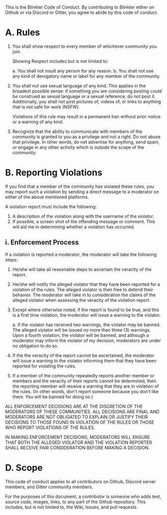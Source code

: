 This is the Blinkter Code of Conduct. By contributing to Blinkter either on Github or via Discord or
Gitter, you agree to abide by this code of conduct.

# A. Rules

1. You shall show respect to every member of whichever community you join.

   Showing Respect includes but is not limited to:

   a. You shall not insult any person for any reason.
   b. You shall not use any kind of derogatory name or label for any member of the community.


2. You shall not use sexual language of any kind. This applies in the broadest possible sense: if something you are
   considering posting *could be* construed as sexual language or a sexual reference, do not post it. Additionally, you
   shall not post pictures of, videos of, or links to anything that is not safe for work (NSFW).

   Violations of this rule may result in a permanent ban without prior notice or a warning of any kind.

3. Recognize that the ability to communicate with members of the community is granted to you as a privilege and
   not a right. Do not abuse that privilege. In other words, do not advertise for anything, send spam, or engage in any
   other activity which is outside the scope of the community.

# B. Reporting Violations

If you find that a member of the community has violated these rules, you may report such a violation by sending a
direct message to a moderator on either of the above mentioned platforms.

A violation report must include the following:

1. A description of the violation along with the username of the violator.
2. If possible, a screen shot of the offending message or comment. This will aid me in determining whether a violation
   has occurred.

## i. Enforcement Process

If a violation is reported a moderator, the moderator will take the following steps:

1. He/she will take all reasonable steps to ascertain the veracity of the report.
2. He/she will notify the alleged violator that they have been reported for a violation of the rules. The alleged violator
   is then free to defend their behavior. The moderator will take in to consideration the claims of the alleged violator
   when assessing the veracity of the violation report.
3. Except where otherwise noted, if the report is found to be true, and this is a first time violation, the moderator
   will issue a warning to the violator.

   a. If the violator has received two warnings, the violator may be banned. The alleged violator will be issued no more
      than three (3) warnings. Upon a fourth violation, the violator will be banned, and although a moderator may inform
      the violator of my decision, moderators are under no obligation to do so.

4. If the the veracity of the report cannot be ascertained, the moderator will issue a warning to the violator informing
   them that they have been reported for violating the rules.
5. If a member of the community repeatedly reports another member or members and the veracity of their reports cannot be
   determined, then the reporting member will receive a warning that they are in violation of the rules. (In other words,
   don't report someone because you don't like them. You will be banned for doing so.)

ALL ENFORCEMENT DECISIONS ARE AT THE DISCRETION OF THE MODERATORS OF THESE COMMUNITIES. ALL DECISIONS ARE FINAL AND
MODERATORS ARE NOT OBLIGATED TO EXPLAIN OR JUSTIFY THEIR DECISIONS TO THOSE FOUND IN VIOLATION OF THE RULES OR THOSE WHO
REPORT VIOLATIONS OF THE RULES.

IN MAKING ENFORCEMENT DECISIONS, MODERATORS WILL ENSURE THAT BOTH THE ALLEGED VIOLATOR AND THE VIOLATION REPORTER SHALL
RECEIVE FAIR CONSIDERATION BEFORE MAKING A DECISION.

# D. Scope
This code of conduct applies to all contributors on Github, Discord server members, and Gitter community
members.

For the purposes of this document, a contributor is someone who adds text, source code, images, links,
to any part of the Github repository. This includes, but is not limited to, the Wiki, Issues, and pull
requests.